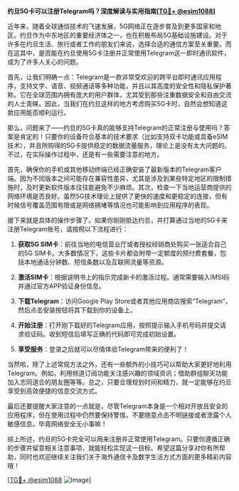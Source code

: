 **约旦5G卡可以注册Telegram吗？深度解读与实用指南[[TG💪+ @esim1088](https://t.me/s/esim1088)]**

近年来，随着全球通信技术的飞速发展，5G网络正在逐步普及到更多国家和地区。约旦作为中东地区的重要经济体之一，也在积极布局5G基础设施建设。对于许多在约旦生活、旅行或者工作的朋友们来说，选择合适的通信方案至关重要。而在这其中，是否能在约旦使用5G卡注册并正常使用Telegram这一即时通讯软件，成为了许多人关心的问题。

首先，让我们明确一点：Telegram是一款非常受欢迎的跨平台即时通讯应用程序，支持文字、语音、视频通话等多种功能，并且以其高度的安全性和隐私保护著称。它在全球范围内拥有庞大的用户群体，尤其受到那些注重数据安全和自由交流的人士青睐。因此，当我们在约旦这样的地方考虑购买5G卡时，自然会想知道这款应用能否顺利运行。

那么，问题来了——约旦的5G卡真的能够支持Telegram的正常注册与使用吗？答案是肯定的！只要你的设备符合基本的技术要求（比如支持双卡功能或具备eSIM技术），并且所购得的5G卡提供稳定的数据流量服务，理论上是没有太大问题的。不过，在实际操作过程中，还是有一些需要注意的地方。

首先，确保你的手机或其他移动终端已经正确安装了最新版本的Telegram客户端。因为不同版本之间可能存在兼容性差异，尤其是涉及到某些特定地区的限制措施时，及时更新软件版本往往能避免不少麻烦。其次，检查一下当地运营商提供的网络环境是否良好。虽然5G技术理论上提供了更快的速度和更稳定的连接，但有时候信号覆盖范围有限或是网络拥堵等情况也可能影响到应用程序的表现。

接下来就是具体的操作步骤了。如果你刚刚抵达约旦，并打算通过当地的5G卡来注册Telegram账号，请按照以下流程进行：

1. **获取5G SIM卡**：前往当地的电信营业厅或者授权经销商处购买一张适合自己的5G SIM卡。大多数情况下，这些卡片都会附带一定额度的预付费套餐，包括本地通话分钟数、短信条数以及互联网流量等资源。
   
2. **激活SIM卡**：根据说明书上的指示完成新卡的激活过程。通常需要输入IMSI码并通过官方APP验证身份信息。

3. **下载Telegram**：访问Google Play Store或者其他应用商店搜索“Telegram”，然后点击安装按钮将其下载到你的设备上。

4. **开始注册**：打开刚下载好的Telegram应用，按照提示输入手机号码并提交请求验证码。收到短信后填写正确的代码即可完成初始设置。

5. **享受服务**：登录之后就可以尽情体验Telegram带来的便利了！

当然啦，除了上述常规方法之外，还有一些额外的小技巧可以帮助大家更好地利用Telegram。例如，利用频道订阅功能关注感兴趣的领域资讯；借助群组聊天功能加入志同道合的朋友圈等等。总之，只要合理规划时间和精力，就一定能够在约旦享受到高效便捷的信息交流方式。

最后还要提醒大家注意的一点就是，尽管Telegram本身是一个相对开放且安全的应用程序，但在使用过程中仍然要保持警惕，不要随意点击不明链接或者泄露个人敏感信息。毕竟网络安全无小事嘛！

综上所述，约旦的5G卡完全可以用来注册并正常使用Telegram。只要你遵循正确的步骤并留意相关注意事项，就能轻松实现这一目标。希望这篇分享对你有所帮助，同时也欢迎继续关注我们关于海外通信卡及数字生活方式方面的更多精彩内容哦！

[[TG💪+ @esim1088](https://t.me/s/esim1088) ![Image](https://i.postimg.cc/4NQfJmqS/Snipaste-2025-05-13-00-14-12.png)]